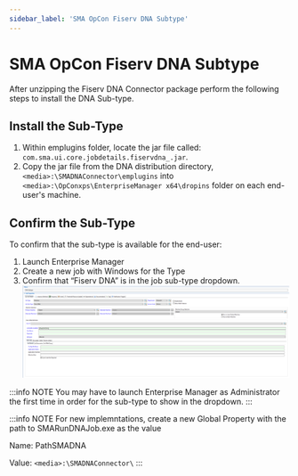 ```yaml
---
sidebar_label: 'SMA OpCon Fiserv DNA Subtype'
---
```


# SMA OpCon Fiserv DNA Subtype

After unzipping the Fiserv DNA Connector package perform the following steps to install the DNA Sub-type.

## Install the Sub-Type

1.  Within emplugins folder, locate the jar file called: ```com.sma.ui.core.jobdetails.fiservdna_.jar```.
2.  Copy the jar file from the DNA distribution directory, ```<media>:\SMADNAConnector\emplugins``` into ```<media>:\OpConxps\EnterpriseManager x64\dropins``` folder on each end-user's machine.

## Confirm the Sub-Type

To confirm that the sub-type is available for the end-user:

1.  Launch Enterprise Manager
2.  Create a new job with Windows for the Type
3.	Confirm that “Fiserv DNA” is in the job sub-type dropdown.
    ![img alt](../../static/img/dna-subtype.png)

:::info NOTE
You may have to launch Enterprise Manager as Administrator the first time in order for the sub-type to show in the dropdown.
:::

:::info NOTE
For new implemntations, create a new Global Property with the path to SMARunDNAJob.exe as the value

Name: PathSMADNA

Value: ```<media>:\SMADNAConnector\```
:::

